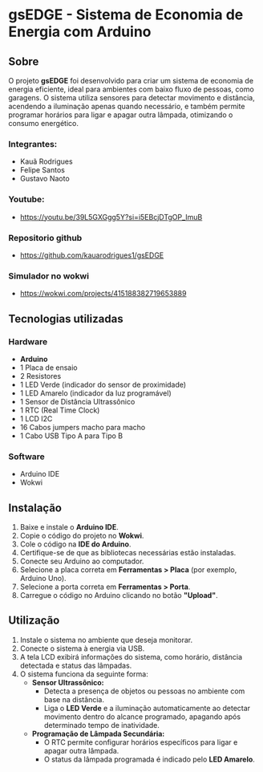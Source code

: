# **gsEDGE - Sistema de Economia de Energia com Arduino**  

## **Sobre**  
O projeto **gsEDGE** foi desenvolvido para criar um sistema de economia de energia eficiente, ideal para ambientes com baixo fluxo de pessoas, como garagens. O sistema utiliza sensores para detectar movimento e distância, acendendo a iluminação apenas quando necessário, e também permite programar horários para ligar e apagar outra lâmpada, otimizando o consumo energético.  

### **Integrantes:**
- Kauã Rodrigues
- Felipe Santos 
- Gustavo Naoto

### **Youtube:**
- https://youtu.be/39L5GXGgg5Y?si=i5EBcjDTgOP_ImuB

### **Repositorio github**
- https://github.com/kauarodrigues1/gsEDGE

### **Simulador no wokwi**
- https://wokwi.com/projects/415188382719653889

## **Tecnologias utilizadas**  

### **Hardware**  
- **Arduino**  
- 1 Placa de ensaio  
- 2 Resistores  
- 1 LED Verde (indicador do sensor de proximidade)  
- 1 LED Amarelo (indicador da luz programável)  
- 1 Sensor de Distância Ultrassônico  
- 1 RTC (Real Time Clock)  
- 1 LCD I2C  
- 16 Cabos jumpers macho para macho  
- 1 Cabo USB Tipo A para Tipo B  

### **Software**  
- Arduino IDE  
- Wokwi  

## **Instalação**  
1. Baixe e instale o **Arduino IDE**.  
2. Copie o código do projeto no **Wokwi**.  
3. Cole o código na **IDE do Arduino**.  
4. Certifique-se de que as bibliotecas necessárias estão instaladas.  
5. Conecte seu Arduino ao computador.  
6. Selecione a placa correta em **Ferramentas > Placa** (por exemplo, Arduino Uno).  
7. Selecione a porta correta em **Ferramentas > Porta**.  
8. Carregue o código no Arduino clicando no botão **"Upload"**.  

## **Utilização**  
1. Instale o sistema no ambiente que deseja monitorar.  
2. Conecte o sistema à energia via USB.  
3. A tela LCD exibirá informações do sistema, como horário, distância detectada e status das lâmpadas.  
4. O sistema funciona da seguinte forma:  
   - **Sensor Ultrassônico:**  
     - Detecta a presença de objetos ou pessoas no ambiente com base na distância.  
     - Liga o **LED Verde** e a iluminação automaticamente ao detectar movimento dentro do alcance programado, apagando após determinado tempo de inatividade.  
   - **Programação de Lâmpada Secundária:**  
     - O RTC permite configurar horários específicos para ligar e apagar outra lâmpada.  
     - O status da lâmpada programada é indicado pelo **LED Amarelo**.  
